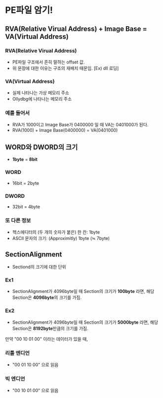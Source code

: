 # PE파일 암기!
<!-- RVA와 VA -->
## RVA(Relative Virual Address) + Image Base = VA(Virtual Address)
### RVA(Relative Virual Address)
- PE파일 구조에서 흔히 말하는 offset 값.
- 위 문장에 대한 이유는 구조의 재배치 때문임. [Ex) dll 로딩]
### VA(Virtual Address)
- 실제 나타나는 가상 메모리 주소
- Ollydbg에 나타나는 메모리 주소
### 예를 들어서
- RVA가 1000이고 Image Base가 0400000 일 때 VA는 0401000가 된다.
- RVA(1000) + Image Base(0400000) = VA(0401000)

<!-- 크기 -->
## WORD와 DWORD의 크기
- **1byte** = **8bit**
### WORD
- 16bit = 2byte
### DWORD
- 32bit = 4byte
### 또 다른 정보
- 헥스에디터의 (두 개의 숫자가 붙은) 한 칸: 1byte
- ASCII 문자의 크기: (Approximitly) 1byte (≒ 7byte)

<!-- SectionAlignment -->
## SectionAlignment
- Sectiond의 크기에 대한 단위
### Ex1
- SectionAlignment가 4096byte일 때 Section의 크기가 **100byte** 라면, 해당 Section은 **4096byte**의 크기를 가짐.
### Ex2
- SectionAlignment가 4096byte일 때 Section의 크기가 **5000byte** 라면, 해당 Section은 **8192byte**만큼의 크기를 가짐.

<!-- Endian Notation -->
만약 "00 10 01 00" 이라는 데이터가 있을 때,
### 리틀 엔디언
- "00 01 10 00" 으로 읽음
### 빅 엔디언
- "00 10 01 00" 으로 읽음
